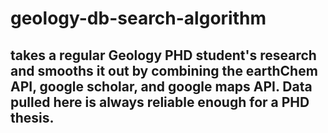 # geology-db-search-algorithm
## takes a regular Geology PHD student's research and smooths it out by combining the earthChem API, google scholar, and google maps API. Data pulled here is always reliable enough for a PHD thesis. 
